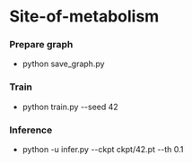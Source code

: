 # Site-of-metabolism

### Prepare graph
- python save_graph.py

### Train

- python train.py --seed 42

### Inference

 - python -u infer.py --ckpt ckpt/42.pt --th 0.1
